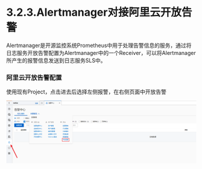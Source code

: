 # 3.2.3.Alertmanager对接阿里云开放告警

&#x20;   Alertmanager是开源监控系统Prometheus中用于处理告警信息的服务，通过将日志服务开放告警配置为Alertmanager中的一个Receiver，可以将Alertmanager所产生的报警信息发送到日志服务SLS中。

### 阿里云开放告警配置

使用现有Project，点击进去后选择左侧报警，在右侧页面中开放告警

![](../../.gitbook/assets/image.png)
